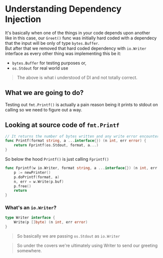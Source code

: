 # Understanding Dependency Injection

It's basically when one of the things in your code depends upon another like in this case, 
our `Greet()` func was initially hard coded with a dependecy that the input will be only of type `bytes.Buffer`.\
But after that we removed that hard coded dependency with `io.Writer` interface as every other thing was implementing this be it:
- `bytes.Buffer` for testing purposes or,
- `os.Stdout` for real world use

> The above is what i understood of DI and not totally correct.

## What we are going to do?

Testing out `fmt.Printf()` is actually a pain reason being it prints to stdout on calling so we need to figure out a way.

## Looking at source code of `fmt.Printf`

```go
// It returns the number of bytes written and any write error encountered.
func Printf(format string, a ...interface{}) (n int, err error) {
	return Fprintf(os.Stdout, format, a...)
}
```

So below the hood `Printf()` is just calling `Fprintf()`

```go
func Fprintf(w io.Writer, format string, a ...interface{}) (n int, err error) {
	p := newPrinter()
	p.doPrintf(format, a)
	n, err = w.Write(p.buf)
	p.free()
	return
}
```

### What's an `io.Writer`?

```go
type Writer interface {
	Write(p []byte) (n int, err error)
}
```

> So basically we are passing `os.Stdout` as `io.Writer`

> So under the covers we're ultimately using Writer to send our greeting somewhere.

